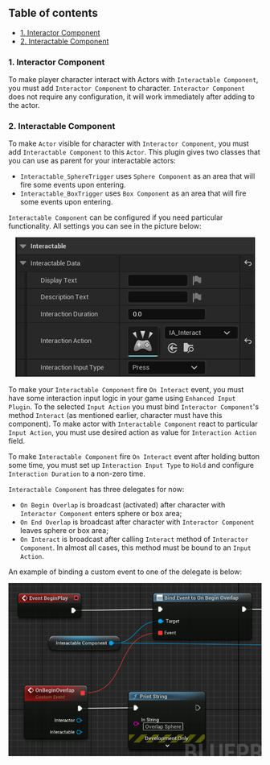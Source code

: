 ## Table of contents
- [1. Interactor Component](#interactor-component)
- [2. Interactable Component](#interactable-component)

<a name="interactor-component"></a>
### 1. Interactor Component
To make player character interact with Actors with `Interactable Component`, you must add `Interactor Component` to character. `Interactor Component` does not require any configuration, it will work immediately after adding to the actor.

<a name="interactable-component"></a>
### 2. Interactable Component
To make `Actor` visible for character with `Interactor Component`, you must add `Interactable Component` to this `Actor`. This plugin gives two classes that you can use as parent for your interactable actors:
* `Interactable_SphereTrigger` uses `Sphere Component` as an area that will fire some events upon entering.
* `Interactable_BoxTrigger` uses `Box Component` as an area that will fire some events upon entering.

`Interactable Component` can be configured if you need particular functionality. All settings you can see in the picture below:

<p align="center">
    <img src="/Images/InteractableComponentSettings.png"/>
</p>

To make your `Interactable Component` fire `On Interact` event, you must have some interaction input logic in your game using `Enhanced Input Plugin`. To the selected `Input Action` you must bind `Interactor Component`'s method `Interact` (as mentioned earlier, character must have this component). To make actor with `Interactable Component` react to particular `Input Action`, you must use desired action as value for `Interaction Action` field.

To make `Interactable Component` fire `On Interact` event after holding button some time, you must set up `Interaction Input Type` to `Hold` and configure `Interaction Duration` to a non-zero time.

`Interactable Component` has three delegates for now:
* `On Begin Overlap` is broadcast (activated) after character with `Interactor Component` enters sphere or box area;
* `On End Overlap` is broadcast after character with `Interactor Component` leaves sphere or box area;
* `On Interact` is broadcast after calling `Interact` method of `Interactor Component`. In almost all cases, this method must be bound to an `Input Action`.

An example of binding a custom event to one of the delegate is below:

<p align="center">
    <img src="/Images/BindEvent.png"/>
</p>